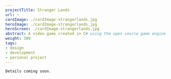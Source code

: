 ```yaml
---
projectTitle: Stranger Lands
url: ~
cardImage: ./cardImage-strangerlands.jpg
heroImage: ./cardImage-strangerlands.jpg
heroScreen: ./cardImage-strangerlands.jpg
abstract: A video game created in C# using the open source game engine Godot.
weight: 300
tags:
- design
- development
- personal project
---
```


<div class="block-text">

	Details coming soon.

</div>

